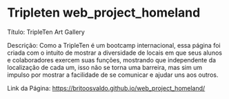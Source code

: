 # Tripleten web_project_homeland

Título: TripleTen Art Gallery

Descrição: Como a TripleTen é um bootcamp internacional, essa página foi criada
com o intuito de mostrar a diversidade de locais em que seus alunos e
colaboradores exercem suas funções, mostrando que independente da localização
de cada um, isso não se torna uma barreira, mas sim um impulso por mostrar
a facilidade de se comunicar e ajudar uns aos outros.

Link da Página: https://britoosvaldo.github.io/web_project_homeland/
